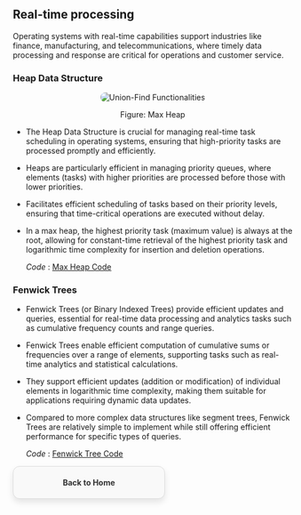 ## Real-time processing
Operating systems with real-time capabilities support industries like finance, manufacturing, and telecommunications, where timely data processing and response are critical for operations and customer service.
### Heap Data Structure
<p align="center">
  <img src="https://github.com/PragatiDBhat/Portfolio/assets/163662545/7e8b6cfc-f71e-4105-81e8-ed59c9fa2cbc" alt="Union-Find Functionalities" style="max-width: 100%; height: auto; border-radius: 8px;">
</p>
<p align="center">Figure: Max Heap </p>


- The Heap Data Structure is crucial for managing real-time task scheduling in operating systems, ensuring that high-priority tasks are processed promptly and efficiently.
- Heaps are particularly efficient in managing priority queues, where elements (tasks) with higher priorities are processed before those with lower priorities.
- Facilitates efficient scheduling of tasks based on their priority levels, ensuring that time-critical operations are executed without delay.
- In a max heap, the highest priority task (maximum value) is always at the root, allowing for constant-time retrieval of the highest priority task and logarithmic time complexity for insertion and deletion operations.


  *Code* : [Max Heap Code](https://github.com/PragatiDBhat/Portfolio/blob/main/Codes/heap.cpp)

### Fenwick Trees
- Fenwick Trees (or Binary Indexed Trees) provide efficient updates and queries, essential for real-time data processing and analytics tasks such as cumulative frequency counts and range queries.
- Fenwick Trees enable efficient computation of cumulative sums or frequencies over a range of elements, supporting tasks such as real-time analytics and statistical calculations.
- They support efficient updates (addition or modification) of individual elements in logarithmic time complexity, making them suitable for applications requiring dynamic data updates.
- Compared to more complex data structures like segment trees, Fenwick Trees are relatively simple to implement while still offering efficient performance for specific types of queries.


  *Code* : [Fenwick Tree Code](https://github.com/PragatiDBhat/Portfolio/blob/main/Codes/rangeupdateandsums.cpp)



<div style="border: 1px solid #ddd; border-radius: 12px; padding: 20px; width: calc(50% - 20px); box-shadow: 0 6px 12px rgba(0, 0, 0, 0.1); background-color: #f9f9f9; text-align: center; transition: transform 0.3s, box-shadow 0.3s;">
        <a href="https://pragatidbhat.github.io/Portfolio/" style="text-decoration: none; color: #333; font-weight: bold;">Back to Home</a>
</div>

